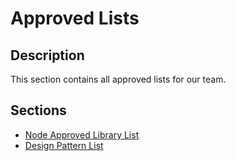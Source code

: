 # Approved Lists

## Description
This section contains all approved lists for our team.

## Sections

- [Node Approved Library List]()
- [Design Pattern List]()